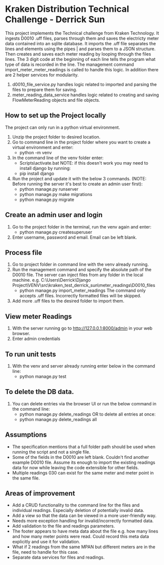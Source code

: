 # Kraken Distribution Technical Challenge - Derrick Sun
This project implements the Technical challenge from Kraken Technology. It ingests D0010 .uff files, parses through them and saves the electricty meter data contained into an sqlite database.
It imports the .uff file separates the lines and elements using the pipes | and parses them to a JSON structure. Then creates and saves each meter reading by looping through the files lines.
The 3 digit code at the beginning of each line tells the program what type of data is recorded in the line.
The management command import_meter_meter_readings is called to handle this logic. In addition there are 2 helper services for modularity.
1. d0010_file_service.py handles logic related to imported and parsing the files to prepare them for saving.
2. meter_reading_data_service handles logic related to creating and saving FlowMeterReading objects and file objects.

## How to set up the Project locally
The project can only run in a python virtual environment.
1. Unzip the project folder to desired location.
2. Go to command line in the project folder where you want to create a virtual environment and enter: 
   - python -m venv <environmentname>
3. In the command line of the venv folder enter: 
   - Scripts\activate.bat
   NOTE: if this doesn't work you may need to install django by running:
   - pip install django
5. Run the project and update it with the below 3 commands. (NOTE: Before running the server it's best to create an admin user first):
   - python manage.py runserver
   - python manage.py make migrations 
   - python manage.py migrate

## Create an admin user and login
1. Go to the project folder in the terminal, run the venv again and enter:
   - python manage.py createsuperuser
2. Enter username, password and email. Email can be left blank.

## Process file 
1. Go to project folder in command line with the venv already running.
2. Run the management command and specify the absolute path of the D0010 file. The server can inject files from any folder in the local machine. e.g. C:\Users\Derrick\Django Project\VENV\src\kraken_test_derrick_sun\meter_readings\D0010_files
   - python manage.py import_meter_readings <folder path>
   The command only accepts .uff files. Incorrectly formatted files will be skipped.
4. Add more .uff files to the desired folder to import them.

## View meter Readings
1. With the server running go to http://127.0.0.1:8000/admin in your web browser.
2. Enter admin credentials

## To run unit tests
1. With the venv and server already running enter below in the command line:
   - python manage.py test

## To delete the DB data.
1. You can delete entries via the browser UI or run the below command in the command line:
   - python manage.py delete_readings <file name>
   OR to delete all entries at once:
   - python manage.py delete_readings all

## Assumptions
- The specification mentions that a full folder path should be used when running the script and not a single file.
- Some of the fields in the D0010 are left blank. Couldn't find another example D0010 file. Assume its enough to import the existing readings data for now while leaving the code extensible for other fields.
- Multiple readings 030 can exist for the same meter and meter point in the same file.


## Areas of improvement
- Add a CRUD functionality to the command line for the files and individual readings. Especially deletion of 
  potentially invalid data.
- Add a view so that the data can be viewed in a more user-friendly way.
- Needs more exception handling for invalid/incorrectly formatted data.
- Add validation to the file and readings parameters.
- The footer appears to have meta data about the file e.g. how many lines and how many meter points were read. Could record this meta data explicitly and use it for validation.
- What if 2 readings from the same MPAN but different meters are in the file, need to handle for this case.
- Separate data services for files and readings.